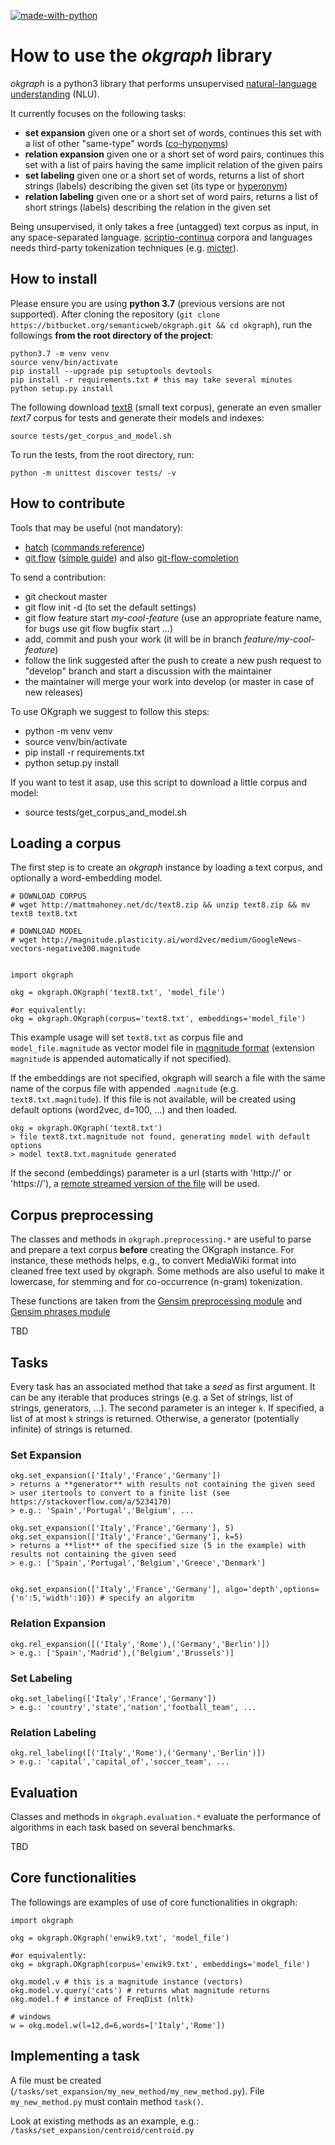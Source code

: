 [![made-with-python](https://img.shields.io/badge/Made%20with-Python-1f425f.svg)](https://www.python.org/)

How to use the _okgraph_ library
================================

_okgraph_ is a python3 library that performs unsupervised [natural-language understanding](https://en.wikipedia.org/wiki/Natural-language_understanding) (NLU).

It currently focuses on the following tasks:

  - **set expansion** given one or a short set of words, continues this set with a list of other "same-type" words ([co-hyponyms](https://en.wikipedia.org/wiki/Hyponymy_and_hypernymy#Co-hyponyms)) 
  - **relation expansion** given one or a short set of word pairs, continues this set with a list of pairs having the same implicit relation of the given pairs
  - **set labeling** given one or a short set of words, returns a list of short strings (labels) describing the given set (its type or [hyperonym](https://en.wikipedia.org/wiki/Hyponymy_and_hypernymy))
  - **relation labeling** given one or a short set of word pairs, returns a list of short strings (labels) describing the relation in the given set

Being unsupervised, it only takes a free (untagged) text corpus as input, in any space-separated language. [scriptio-continua](https://en.wikipedia.org/wiki/Scriptio_continua) corpora and languages needs third-party tokenization techniques (e.g. [micter](https://github.com/tkng/micter)).

How to install
--------------
Please ensure you are using **python 3.7** (previous versions are not supported).
After cloning the repository (`git clone https://bitbucket.org/semanticweb/okgraph.git && cd okgraph`), run the followings **from the root directory of the project**:
```
python3.7 -m venv venv
source venv/bin/activate
pip install --upgrade pip setuptools devtools
pip install -r requirements.txt # this may take several minutes
python setup.py install
```

The following download [text8](http://mattmahoney.net/dc/textdata) (small text corpus), generate an even smaller *text7* corpus for tests 
and generate their models and indexes:
```
source tests/get_corpus_and_model.sh
```

To run the tests, from the root directory, run:
```
python -m unittest discover tests/ -v
```

How to contribute
-----------
Tools that may be useful (not mandatory):

  - [hatch](https://github.com/ofek/hatch) ([commands reference](https://github.com/ofek/hatch/blob/master/COMMANDS.rst))
  - [git flow](https://github.com/nvie/gitflow) ([simple guide](https://jeffkreeftmeijer.com/git-flow/)) and also [git-flow-completion](https://github.com/bobthecow/git-flow-completion)

To send a contribution:

  - git checkout master
  - git flow init -d (to set the default settings)
  - git flow feature start *my-cool-feature* (use an appropriate feature name, for bugs use git flow bugfix start ...) 
  - add, commit and push your work (it will be in branch *feature/my-cool-feature*)
  - follow the link suggested after the push to create a new push request to "develop" branch and start a discussion with the maintainer
  - the maintainer will merge your work into develop (or master in case of new releases)

To use OKgraph we suggest to follow this steps:
  - python -m venv venv
  - source venv/bin/activate
  - pip install -r requirements.txt
  - python setup.py install

If you want to test it asap, use this script to download a little corpus and model:
  - source tests/get_corpus_and_model.sh
  

Loading a corpus
----------------
The first step is to create an _okgraph_ instance by loading a text corpus, and optionally a word-embedding model. 

    # DOWNLOAD CORPUS     
    # wget http://mattmahoney.net/dc/text8.zip && unzip text8.zip && mv text8 text8.txt

    # DOWNLOAD MODEL
    # wget http://magnitude.plasticity.ai/word2vec/medium/GoogleNews-vectors-negative300.magnitude
    

    import okgraph
    
    okg = okgraph.OKgraph('text8.txt', 'model_file')
    
    #or equivalently: 
    okg = okgraph.OKgraph(corpus='text8.txt', embeddings='model_file')

This example usage will set `text8.txt` as corpus file and `model_file.magnitude` as vector model file in [magnitude format](https://github.com/plasticityai/magnitude) (extension `magnitude` is appended automatically if not specified).

If the embeddings are not specified, okgraph will search a file with the same name of the corpus file with appended `.magnitude` (e.g. `text8.txt.magnitude`). If this file is not available, will be created using default options (word2vec, d=100, ...) and then loaded.


    okg = okgraph.OKgraph('text8.txt')
    > file text8.txt.magnitude not found, generating model with default options
    > model text8.txt.magnitude generated


If the second (embeddings) parameter is a url (starts with 'http://' or 'https://'), a [remote streamed version of the file](https://github.com/plasticityai/magnitude#remote-streaming-over-http) will be used.

Corpus preprocessing
--------------------
The classes and methods in `okgraph.preprocessing.*` are useful to parse and prepare a text corpus **before** creating the OKgraph instance. For instance, these methods helps, e.g., to convert MediaWiki format into cleaned free text used by okgraph. Some methods are also useful to make it lowercase, for stemming and for co-occurrence (n-gram) tokenization.

These functions are taken from the [Gensim preprocessing module](https://radimrehurek.com/gensim/parsing/preprocessing.html) and [Gensim phrases module](https://radimrehurek.com/gensim/models/phrases.html)


TBD


Tasks
-----
Every task has an associated method that take a _seed_ as first argument. It can be any iterable that produces  strings (e.g. a Set of strings, list of strings, generators, ...).
The second parameter is an integer `k`. If specified, a list of at most `k` strings is returned. Otherwise, a generator (potentially infinite) of strings is returned.


### Set Expansion ###
    okg.set_expansion(['Italy','France','Germany'])
    > returns a **generator** with results not containing the given seed 
    > user itertools to convert to a finite list (see https://stackoverflow.com/a/5234170)
    > e.g.: 'Spain','Portugal','Belgium', ... 

    okg.set_expansion(['Italy','France','Germany'], 5)
    okg.set_expansion(['Italy','France','Germany'], k=5)
    > returns a **list** of the specified size (5 in the example) with results not containing the given seed
    > e.g.: ['Spain','Portugal','Belgium','Greece','Denmark']


    okg.set_expansion(['Italy','France','Germany'], algo='depth',options={'n':5,'width':10}) # specify an algoritm


### Relation Expansion ###

    okg.rel_expansion([('Italy','Rome'),('Germany','Berlin')])
    > e.g.: ['Spain','Madrid'),('Belgium','Brussels')]

### Set Labeling ###

    okg.set_labeling(['Italy','France','Germany'])
    > e.g.: 'country','state','nation','football_team', ...

### Relation Labeling ###

    okg.rel_labeling([('Italy','Rome'),('Germany','Berlin')])
    > e.g.: 'capital','capital_of','soccer_team', ...

Evaluation
----------
Classes and methods in `okgraph.evaluation.*` evaluate the performance of algorithms in each task based on several benchmarks.

TBD

Core functionalities
--------------------
The followings are examples of use of core functionalities in okgraph:
```
import okgraph

okg = okgraph.OKgraph('enwik9.txt', 'model_file')

#or equivalently: 
okg = okgraph.OKgraph(corpus='enwik9.txt', embeddings='model_file')

okg.model.v # this is a magnitude instance (vectors)
okg.model.v.query('cats') # returns what magnitude returns
okg.model.f # instance of FreqDist (nltk)

# windows
w = okg.model.w(l=12,d=6,words=['Italy','Rome']) 
```

## Implementing a task

A file must be created (`/tasks/set_expansion/my_new_method/my_new_method.py`).
File `my_new_method.py` must contain method `task()`.

Look at existing methods as an example, e.g.: `/tasks/set_expansion/centroid/centroid.py`
    
